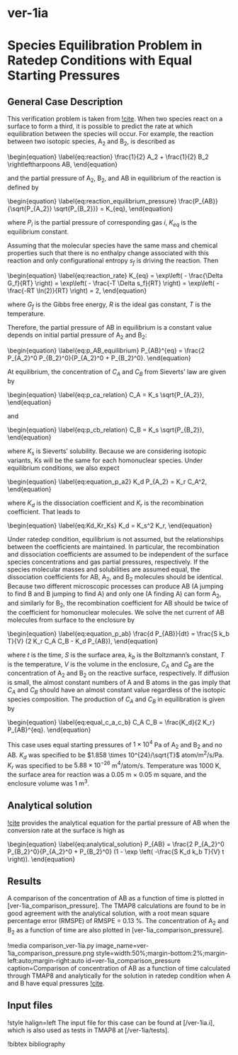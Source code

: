 # ver-1ia

# Species Equilibration Problem in Ratedep Conditions with Equal Starting Pressures

## General Case Description

This verification problem is taken from [!cite](ambrosek2008verification). When two species react on a surface to form a third, it is possible to predict the rate at which equilibration between the species will occur. For example, the reaction between two isotopic species, A$_2$ and B$_2$, is described as

\begin{equation}
\label{eq:reaction}
\frac{1}{2} A_2 + \frac{1}{2} B_2 \rightleftharpoons AB,
\end{equation}

and the partial pressure of A$_2$, B$_2$, and AB in equilibrium of the reaction is defined by

\begin{equation}
\label{eq:reaction_equilibrium_pressure}
\frac{P_{AB}}{\sqrt{P_{A_2}} \sqrt{P_{B_2}}} = K_{eq},
\end{equation}

where $P_i$ is the partial pressure of corresponding gas $i$, $K_{eq}$ is the equilibrium constant.

Assuming that the molecular species have the same mass and chemical properties such that there is no enthalpy change associated with this reaction and only configurational entropy $s_f$ is driving the reaction. Then

\begin{equation}
\label{eq:reaction_rate}
K_{eq} = \exp\left( - \frac{\Delta G_f}{RT} \right) = \exp\left( - \frac{-T \Delta s_f}{RT} \right) = \exp\left( - \frac{-RT \ln(2)}{RT} \right) = 2,
\end{equation}

where $G_f$ is the Gibbs free energy, $R$ is the ideal gas constant, $T$ is the temperature.

Therefore, the partial pressure of AB in equilibrium is a constant value depends on initial partial pressure of A$_2$ and B$_2$:

\begin{equation}
\label{eq:p_AB_equilibrium}
P_{AB}^{eq} = \frac{2 P_{A_2}^0 P_{B_2}^0}{P_{A_2}^0 + P_{B_2}^0}.
\end{equation}

At equilibrium, the concentration of $C_A$ and $C_B$ from Sieverts' law are given by

\begin{equation}
\label{eq:p_ca_relation}
C_A = K_s \sqrt{P_{A_2}},
\end{equation}

and

\begin{equation}
\label{eq:p_cb_relation}
C_B = K_s \sqrt{P_{B_2}},
\end{equation}

where $K_s$ is Sieverts’ solubility. Because we are considering isotopic variants, Ks will be the same for each homonuclear species. Under equilibrium conditions, we also expect

\begin{equation}
\label{eq:equation_p_a2}
K_d P_{A_2} = K_r C_A^2,
\end{equation}

where $K_d$ is the dissociation coefficient and $K_r$ is the recombination coefficient. That leads to

\begin{equation}
\label{eq:Kd_Kr_Ks}
K_d = K_s^2 K_r,
\end{equation}

Under ratedep condition, equilibrium is not assumed, but the relationships between the coefficients are maintained. In particular, the recombination and dissociation coefficients are assumed to be independent of the surface species concentrations and gas partial pressures, respectively. If the species molecular masses and solubilities are assumed equal, the dissociation
coefficients for AB, A$_2$, and B$_2$ molecules should be identical. Because two different microscopic processes can produce AB (A jumping to find B and B jumping to find A) and only one (A finding A) can form A$_2$, and similarly for B$_2$, the recombination coefficient for AB should be twice of the coefficient for homonuclear molecules. We solve the net current of AB molecules from surface to the enclosure by

\begin{equation}
\label{eq:equation_p_ab}
\frac{d P_{AB}}{dt} = \frac{S k_b T}{V} (2 K_r C_A C_B - K_d P_{AB}),
\end{equation}

where $t$ is the time, $S$ is the surface area, $k_b$ is the Boltzmann’s constant, $T$ is the temperature, $V$ is the volume in the enclosure, $C_A$ and $C_B$ are the concentration of A$_2$ and B$_2$ on the reactive surface, respectively. If diffusion is small, the almost constant numbers of A and B atoms in the gas imply that $C_A$ and $C_B$ should have an almost constant value regardless of the isotopic species composition. The production of $C_A$ and $C_B$ in equilibration is given by

\begin{equation}
\label{eq:equal_c_a_c_b}
C_A C_B = \frac{K_d}{2 K_r} P_{AB}^{eq}.
\end{equation}

This case uses equal starting pressures of $1 \times 10^{4}$ Pa of A$_2$ and B$_2$ and no AB. $K_d$ was specified to be $1.858 \times 10^{24}/\sqrt{T}$ atom/m$^2$/s/Pa. $K_r$ was specified to be $5.88 \times 10^{-26}$ m$^4$/atom/s. Temperature was 1000 K, the surface area for reaction was a 0.05 m $\times$ 0.05 m square, and the enclosure volume was 1 m$^3$.


## Analytical solution

[!cite](ambrosek2008verification) provides the analytical equation for the partial pressure of AB when the conversion rate at the surface is high as

\begin{equation}
\label{eq:analytical_solution}
P_{AB}  = \frac{2 P_{A_2}^0 P_{B_2}^0}{P_{A_2}^0 + P_{B_2}^0} (1 - \exp \left( -\frac{S K_d k_b T}{V} t \right)).
\end{equation}

## Results

A comparison of the concentration of AB as a function of time is plotted in [ver-1ia_comparison_pressure]. The TMAP8 calculations are found to be in good agreement with the analytical solution, with a root mean square percentage error (RMSPE) of RMSPE = 0.13 %. The concentration of A$_2$ and B$_2$ as a function of time are also plotted in [ver-1ia_comparison_pressure].

!media comparison_ver-1ia.py
       image_name=ver-1ia_comparison_pressure.png
       style=width:50%;margin-bottom:2%;margin-left:auto;margin-right:auto
       id=ver-1ia_comparison_pressure
       caption=Comparison of concentration of AB as a function of time calculated through TMAP8 and analytically for the solution in ratedep condition when A and B have equal pressures [!cite](ambrosek2008verification).

## Input files

!style halign=left
The input file for this case can be found at [/ver-1ia.i], which is also used as tests in TMAP8 at [/ver-1ia/tests].

!bibtex bibliography
